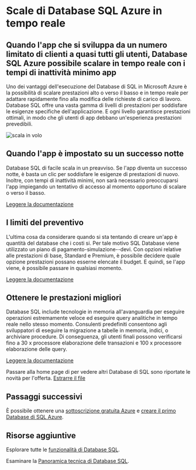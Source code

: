 <properties
   pageTitle="Scale di Database SQL Azure in tempo reale"
   description="Informazioni su come scale di Database SQL in tempo reale"
   keywords=""
   services="sql-database"
   documentationCenter=""
   authors="CarlRabeler"
   manager="jhubbard"
   editor=""/>

<tags
   ms.service="sql-database"
   ms.devlang="NA"
   ms.topic="article"
   ms.tgt_pltfrm="NA"
   ms.workload="data-management"
   ms.date="10/13/2016"
   ms.author="carlrab"/>

# <a name="azure-sql-database-scales-on-the-fly"></a>Scale di Database SQL Azure in tempo reale

## <a name="when-your-app-grows-from-a-small-number-of-customers-to-just-about-everyone-azure-sql-database-can-scale-on-the-fly-with-minimal-app-downtime"></a>Quando l'app che si sviluppa da un numero limitato di clienti a quasi tutti gli utenti, Database SQL Azure possibile scalare in tempo reale con i tempi di inattività minimo app

Uno dei vantaggi dell'esecuzione del Database di SQL in Microsoft Azure è la possibilità di scalare prestazioni alto o verso il basso e in tempo reale per adattare rapidamente fino alla modifica delle richieste di carico di lavoro. Database SQL offre una vasta gamma di livelli di prestazioni per soddisfare le esigenze specifiche dell'applicazione. E ogni livello garantisce prestazioni ottimali, in modo che gli utenti di app debbano un'esperienza prestazioni prevedibili.

![scala in volo](./media/sql-database-scale-on-the-fly/sql-database-scale-on-the-fly.png)

## <a name="when-your-app-is-an-overnight-success"></a>Quando l'app è impostato su un successo notte
Database SQL di facile scala in un preavviso. Se l'app diventa un successo notte, è basta un clic per soddisfare le esigenze di prestazioni di nuovo. Inoltre, con tempi di inattività minimi, non sarà necessario preoccuparsi l'app impiegando un tentativo di accesso al momento opportuno di scalare o verso il basso.

[Leggere la documentazione](http://go.microsoft.com/fwlink/?LinkID=787569)

## <a name="within-your-budget"></a>I limiti del preventivo  

L'ultima cosa da considerare quando si sta tentando di creare un'app è quantità del database che i costi si. Per tale motivo SQL Database viene utilizzato un piano di pagamento-simulazione--devi. Con opzioni relative alle prestazioni di base, Standard e Premium, è possibile decidere quale opzione prestazioni possano esserne elencate il budget. E quindi, se l'app viene, è possibile passare in qualsiasi momento.

[Leggere la documentazione](http://go.microsoft.com/fwlink/?LinkID=787570)

## <a name="get-the-fastest-performance"></a>Ottenere le prestazioni migliori

Database SQL include tecnologie in memoria all'avanguardia per eseguire operazioni estremamente veloce ed eseguire query analitiche in tempo reale nello stesso momento. Consulenti predefiniti consentono agli sviluppatori di eseguire la migrazione a tabelle in memoria, indici, o archiviare procedure. Di conseguenza, gli utenti finali possono verificarsi fino a 30 x processore elaborazione delle transazioni e 100 x processore elaborazione delle query.  

[Leggere la documentazione](http://go.microsoft.com/fwlink/?LinkID=787580)

Passare alla home page di per vedere altri Database di SQL sono riportate le novità per l'offerta.
[Estrarre il file](https://azure.microsoft.com/services/sql-database/) 

## <a name="next-steps"></a>Passaggi successivi

È possibile ottenere una [sottoscrizione gratuita Azure](https://azure.microsoft.com/get-started/) e [creare il primo Database di SQL Azure](sql-database-get-started.md).

## <a name="additional-resources"></a>Risorse aggiuntive

Esplorare tutte le [funzionalità di Database SQL](https://azure.microsoft.com/services/sql-database/).
 
Esaminare la [Panoramica tecnica di Database SQL](sql-database-technical-overview.md).
